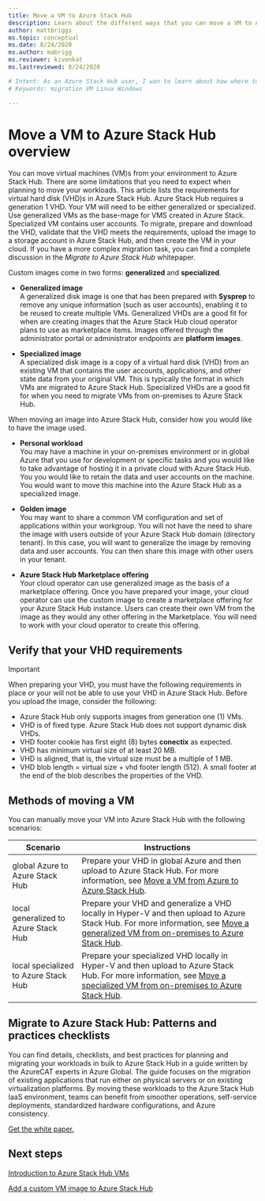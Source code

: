 ```yaml
---
title: Move a VM to Azure Stack Hub
description: Learn about the different ways that you can move a VM to Azure Stack Hub.
author: mattbriggs
ms.topic: conceptual
ms.date: 8/24/2020
ms.author: mabrigg
ms.reviewer: kivenkat
ms.lastreviewed: 8/24/2020

# Intent: As an Azure Stack Hub user, I wan to learn about how where to find more information developing solutions.
# Keywords: migration VM Linux Windows

---
```


# Move a VM to Azure Stack Hub overview

You can move virtual machines (VM)s from your environment to Azure Stack Hub. There are some limitations that you need to expect when planning to move your workloads. This article lists the requirements for virtual hard disk (VHD)s in Azure Stack Hub. Azure Stack Hub requires a generation 1 VHD. Your VM will need to be either generalized or specialized. Use generalized VMs as the base-mage for VMS created in Azure Stack. Specialized VM contains user accounts. To migrate, prepare and download the VHD, validate that the VHD meets the requirements, upload the image to a storage account in Azure Stack Hub, and then create the VM in your cloud. If you have a more complex migration task, you can find a complete discussion in the *Migrate to Azure Stack Hub* whitepaper.

Custom images come in two forms: **generalized** and **specialized**.

- **Generalized image**  
  A generalized disk image is one that has been prepared with **Sysprep** to remove any unique information (such as user accounts), enabling it to be reused to create multiple VMs. Generalized VHDs are a good fit for when are creating images that the Azure Stack Hub cloud operator plans to use as marketplace items. Images offered through the administrator portal or administrator endpoints are **platform images**.

- **Specialized image**  
  A specialized disk image is a copy of a virtual hard disk (VHD) from an existing VM that contains the user accounts, applications, and other state data from your original VM. This is typically the format in which VMs are migrated to Azure Stack Hub. Specialized VHDs are a good fit for when you need to migrate VMs from on-premises to Azure Stack Hub.

When moving an image into Azure Stack Hub, consider how you would like to have the image used.

- **Personal workload**  
    You may have a machine in your on-premises environment or in global Azure that you use for development or specific tasks and you would like to take advantage of hosting it in a private cloud with Azure Stack Hub. You you would like to retain the data and user accounts on the machine. You would want to move this machine into the Azure Stack Hub as a specialized image.

- **Golden image**  
    You may want to share a common VM configuration and set of applications within your workgroup. You will not have the need to share the image with users outside of your Azure Stack Hub domain (directory tenant). In this case, you will want to generalize the image by removing data and user accounts. You can then share this image with other users in your tenant.

- **Azure Stack Hub Marketplace offering**  
    Your cloud operator can use generalized image as the basis of a marketplace offering. Once you have prepared your image, your cloud operator can use the custom image to create a marketplace offering for your Azure Stack Hub instance. Users can create their own VM from the image as they would any other offering in the Marketplace. You will need to work with your cloud operator to create this offering.

## Verify that your VHD requirements

> [!IMPORTANT]  
> When preparing your VHD, you must have the following requirements in place or your will not be able to use your VHD in Azure Stack Hub.
> Before you upload the image, consider the following:
> - Azure Stack Hub only supports images from generation one (1) VMs.
> - VHD is of fixed type. Azure Stack Hub does not support dynamic disk VHDs.
> - VHD footer cookie has first eight (8) bytes **conectix** as expected.
> - VHD has minimum virtual size of at least 20 MB.
> - VHD is aligned, that is, the virtual size must be a multiple of 1 MB.
> - VHD blob length = virtual size + vhd footer length (512). A small footer at the end of the blob describes the properties of the VHD. 

## Methods of moving a VM

You can manually move your VM into Azure Stack Hub with the following scenarios:

| Scenario | Instructions |
| --- | --- |
| global Azure to Azure Stack Hub | Prepare your VHD in global Azure and then upload to Azure Stack Hub. For more information, see [Move a VM from Azure to Azure Stack Hub](vm-move-vm-from-azure.md). |
| local generalized to Azure Stack Hub | Prepare your VHD and generalize a VHD locally in Hyper-V and then upload to Azure Stack Hub. For more information, see [Move a generalized VM from on-premises to Azure Stack Hub](vm-move-vm-generalized.md). |
| local specialized to Azure Stack Hub | Prepare your specialized VHD locally in Hyper-V and then upload to Azure Stack Hub. For more information, see [Move a specialized VM from on-premises to Azure Stack Hub](vm-move-vm-specialized.md). |

## Migrate to Azure Stack Hub: Patterns and practices checklists

You can find details, checklists, and best practices for planning and migrating your workloads in bulk to Azure Stack Hub in a guide written by the AzureCAT experts in Azure Global. The guide focuses on the migration of existing applications that run either on physical servers or on existing virtualization platforms. By moving these workloads to the Azure Stack Hub IaaS environment, teams can benefit from smoother operations, self-service deployments, standardized hardware configurations, and Azure consistency.

[Get the white paper.](https://azure.microsoft.com/resources/migrate-to-azure-stack-hub-patterns-and-practices-checklists/)

## Next steps

[Introduction to Azure Stack Hub VMs](azure-stack-compute-overview.md)

[Add a custom VM image to Azure Stack Hub](../operator/azure-stack-add-vm-image.md)